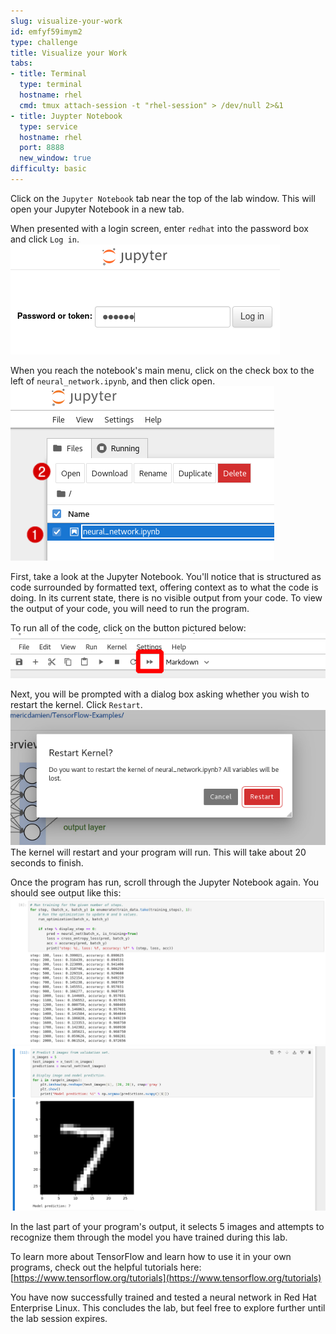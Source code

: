 ```yaml
---
slug: visualize-your-work
id: emfyf59imym2
type: challenge
title: Visualize your Work
tabs:
- title: Terminal
  type: terminal
  hostname: rhel
  cmd: tmux attach-session -t "rhel-session" > /dev/null 2>&1
- title: Juypter Notebook
  type: service
  hostname: rhel
  port: 8888
  new_window: true
difficulty: basic
---
```

Click on the `Jupyter Notebook` tab near the top of the lab window. This will open your Jupyter Notebook in a new tab.

When presented with a login screen, enter `redhat` into the password box and click `Log in`.
![](../assets/jupyter-login.png)

When you reach the notebook's main menu, click on the check box to the left of `neural_network.ipynb`, and then click open.
![](../assets/neural_network_open.png)

First, take a look at the Jupyter Notebook. You'll notice that is structured as code surrounded by formatted text, offering context as to what the code is doing. In its current state, there is no visible output from your code. To view the output of your code, you will need to run the program.

To run all of the code, click on the button pictured below:
![](../assets/jupyter_play_neural.png)

Next, you will be prompted with a dialog box asking whether you wish to restart the kernel. Click `Restart`.
![](../assets/jupyter_run_all_neural.png)
The kernel will restart and your program will run. This will take about 20 seconds to finish.

Once the program has run, scroll through the Jupyter Notebook again. You should see output like this:
![](../assets/tf_numerical_output.png)
![](../assets/tf_model_test.png)

In the last part of your program's output, it selects 5 images and attempts to recognize them through the model you have trained during this lab.

To learn more about TensorFlow and learn how to use it in your own programs, check out the helpful tutorials here:
[https://www.tensorflow.org/tutorials](https://www.tensorflow.org/tutorials)

You have now successfully trained and tested a neural network in Red Hat Enterprise Linux. This concludes the lab, but feel free to explore further until the lab session expires.

